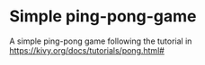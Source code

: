# Simple ping-pong-game

A simple ping-pong game following the tutorial in https://kivy.org/docs/tutorials/pong.html#